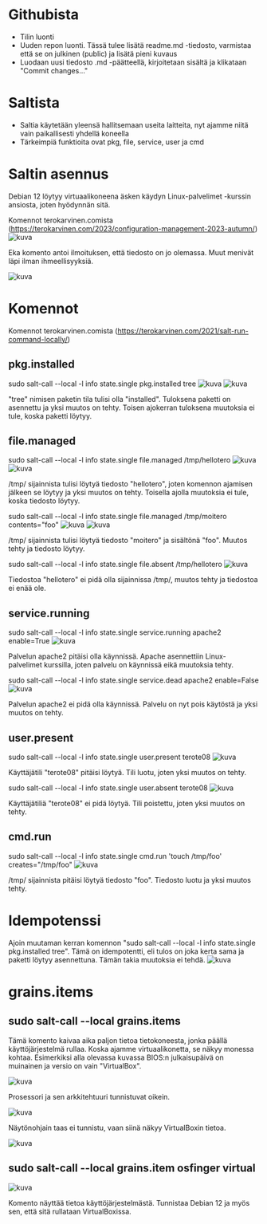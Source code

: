 # Githubista
- Tilin luonti
- Uuden repon luonti. Tässä tulee lisätä readme.md -tiedosto, varmistaa että se on julkinen (public) ja lisätä pieni kuvaus
- Luodaan uusi tiedosto .md -päätteellä, kirjoitetaan sisältä ja klikataan "Commit changes..."

# Saltista
- Saltia käytetään yleensä hallitsemaan useita laitteita, nyt ajamme niitä vain paikallisesti yhdellä koneella
- Tärkeimpiä funktioita ovat pkg, file, service, user ja cmd
  
# Saltin asennus

Debian 12 löytyy virtuaalikoneena äsken käydyn Linux-palvelimet -kurssin ansiosta, joten hyödynnän sitä.

Komennot terokarvinen.comista (https://terokarvinen.com/2023/configuration-management-2023-autumn/)
![kuva](https://github.com/HurpaDurp/palvelintenhallinta/assets/143202749/b1d75ca3-313e-477a-9baa-6f670e95f685)

Eka komento antoi ilmoituksen, että tiedosto on jo olemassa. Muut menivät läpi ilman ihmeellisyyksiä.

![kuva](https://github.com/HurpaDurp/palvelintenhallinta/assets/143202749/3b5a0f11-e1d4-47e8-b4d1-1c6abc2007e1)

# Komennot
Komennot terokarvinen.comista (https://terokarvinen.com/2021/salt-run-command-locally/)

## pkg.installed
sudo salt-call --local -l info state.single pkg.installed tree
![kuva](https://github.com/HurpaDurp/palvelintenhallinta/assets/143202749/c7caf3cb-419f-49be-a0d7-9a78b5993d30)
![kuva](https://github.com/HurpaDurp/palvelintenhallinta/assets/143202749/68e86496-d4d8-4145-a7bc-2922dd0d45b5)

"tree" nimisen paketin tila tulisi olla "installed". Tuloksena paketti on asennettu ja yksi muutos on tehty. Toisen ajokerran tuloksena muutoksia ei tule, koska paketti löytyy.

## file.managed
sudo salt-call --local -l info state.single file.managed /tmp/hellotero
![kuva](https://github.com/HurpaDurp/palvelintenhallinta/assets/143202749/09461d17-0ddb-4835-9793-c9fdb8e793ea)
![kuva](https://github.com/HurpaDurp/palvelintenhallinta/assets/143202749/5e89ba36-77c2-4f06-a110-57368dcff607)

/tmp/ sijainnista tulisi löytyä tiedosto "hellotero", joten komennon ajamisen jälkeen se löytyy ja yksi muutos on tehty. Toisella ajolla muutoksia ei tule, koska tiedosto löytyy.

sudo salt-call --local -l info state.single file.managed /tmp/moitero contents="foo"
![kuva](https://github.com/HurpaDurp/palvelintenhallinta/assets/143202749/004df78e-0d58-4bbd-afd1-cc6d4201fbfd)
![kuva](https://github.com/HurpaDurp/palvelintenhallinta/assets/143202749/36146567-bbf2-4ffe-9531-e6b489e4d4eb)

/tmp/ sijainnista tulisi löytyä tiedosto "moitero" ja sisältönä "foo". Muutos tehty ja tiedosto löytyy.

sudo salt-call --local -l info state.single file.absent /tmp/hellotero
![kuva](https://github.com/HurpaDurp/palvelintenhallinta/assets/143202749/845705c5-549e-4c33-bc27-d35eadff745e)

Tiedostoa "hellotero" ei pidä olla sijainnissa /tmp/, muutos tehty ja tiedostoa ei enää ole.

## service.running

sudo salt-call --local -l info state.single service.running apache2 enable=True
![kuva](https://github.com/HurpaDurp/palvelintenhallinta/assets/143202749/d1745bfa-31c2-4683-96b6-0ceef5c5e79a)

Palvelun apache2 pitäisi olla käynnissä. Apache asennettiin Linux-palvelimet kurssilla, joten palvelu on käynnissä eikä muutoksia tehty.

sudo salt-call --local -l info state.single service.dead apache2 enable=False
![kuva](https://github.com/HurpaDurp/palvelintenhallinta/assets/143202749/4c3c4d67-8261-475a-9f8c-31fa196083e1)

Palvelun apache2 ei pidä olla käynnissä. Palvelu on nyt pois käytöstä ja yksi muutos on tehty.

## user.present

sudo salt-call --local -l info state.single user.present terote08
![kuva](https://github.com/HurpaDurp/palvelintenhallinta/assets/143202749/48b9483e-b5b9-44db-86ec-3a474dba76c4)

Käyttäjätili "terote08" pitäisi löytyä. Tili luotu, joten yksi muutos on tehty.

sudo salt-call --local -l info state.single user.absent terote08
![kuva](https://github.com/HurpaDurp/palvelintenhallinta/assets/143202749/22a0db92-52f3-4a09-9c65-e16074bb5779)

Käyttäjätiliä "terote08" ei pidä löytyä. Tili poistettu, joten yksi muutos on tehty.

## cmd.run

sudo salt-call --local -l info state.single cmd.run 'touch /tmp/foo' creates="/tmp/foo"
![kuva](https://github.com/HurpaDurp/palvelintenhallinta/assets/143202749/3a5a6f8c-711a-4546-aa3c-27a20376f51b)

/tmp/ sijainnista pitäisi löytyä tiedosto "foo". Tiedosto luotu ja yksi muutos tehty.

# Idempotenssi

Ajoin muutaman kerran komennon "sudo salt-call --local -l info state.single pkg.installed tree". Tämä on idempotentti, eli tulos on joka kerta sama ja paketti löytyy asennettuna. Tämän takia muutoksia ei tehdä.
![kuva](https://github.com/HurpaDurp/palvelintenhallinta/assets/143202749/1c8fa962-23f0-4054-9f4c-7819e0af4ae1)

# grains.items

## sudo salt-call --local grains.items
Tämä komento kaivaa aika paljon tietoa tietokoneesta, jonka päällä käyttöjärjestelmä rullaa. Koska ajamme virtuaalikonetta, se näkyy monessa kohtaa. Esimerkiksi alla olevassa kuvassa BIOS:n julkaisupäivä on muinainen ja versio on vain "VirtualBox".

![kuva](https://github.com/HurpaDurp/palvelintenhallinta/assets/143202749/a796f179-1bbb-4144-96da-f18124be5006)

Prosessori ja sen arkkitehtuuri tunnistuvat oikein.

![kuva](https://github.com/HurpaDurp/palvelintenhallinta/assets/143202749/2ce97c16-c627-4202-90b4-1a627cebf7dd)

Näytönohjain taas ei tunnistu, vaan siinä näkyy VirtualBoxin tietoa.

![kuva](https://github.com/HurpaDurp/palvelintenhallinta/assets/143202749/adbb56ed-8470-4e72-9c2e-cda67e29045e)

## sudo salt-call --local grains.item osfinger virtual

![kuva](https://github.com/HurpaDurp/palvelintenhallinta/assets/143202749/42d5fe71-ae32-4e44-9073-700f6078b4b5)

Komento näyttää tietoa käyttöjärjestelmästä. Tunnistaa Debian 12 ja myös sen, että sitä rullataan VirtualBoxissa.














